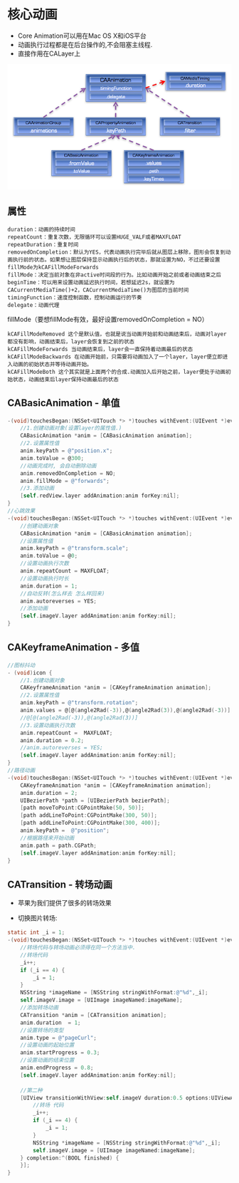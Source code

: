# 核心动画
* Core Animation可以用在Mac OS X和iOS平台
* 动画执行过程都是在后台操作的,不会阻塞主线程.
* 直接作用在CALayer上

![](/0126/images/WX20170814-102228.png)

## 属性
    duration：动画的持续时间
    repeatCount：重复次数，无限循环可以设置HUGE_VALF或者MAXFLOAT
    repeatDuration：重复时间
    removedOnCompletion：默认为YES，代表动画执行完毕后就从图层上移除，图形会恢复到动画执行前的状态。如果想让图层保持显示动画执行后的状态，那就设置为NO，不过还要设置fillMode为kCAFillModeForwards
    fillMode：决定当前对象在非active时间段的行为。比如动画开始之前或者动画结束之后
    beginTime：可以用来设置动画延迟执行时间，若想延迟2s，就设置为CACurrentMediaTime()+2，CACurrentMediaTime()为图层的当前时间
    timingFunction：速度控制函数，控制动画运行的节奏
    delegate：动画代理
    
fillMode（要想fillMode有效，最好设置removedOnCompletion = NO）

    kCAFillModeRemoved 这个是默认值，也就是说当动画开始前和动画结束后，动画对layer都没有影响，动画结束后，layer会恢复到之前的状态
    kCAFillModeForwards 当动画结束后，layer会一直保持着动画最后的状态
    kCAFillModeBackwards 在动画开始前，只需要将动画加入了一个layer，layer便立即进入动画的初始状态并等待动画开始。
    kCAFillModeBoth 这个其实就是上面两个的合成.动画加入后开始之前，layer便处于动画初始状态，动画结束后layer保持动画最后的状态

## CABasicAnimation - 单值
```objectivec
-(void)touchesBegan:(NSSet<UITouch *> *)touches withEvent:(UIEvent *)event {
    //1.创建动画对象(设置layer的属性值.)
    CABasicAnimation *anim = [CABasicAnimation animation];
    //2.设置属性值
    anim.keyPath = @"position.x";
    anim.toValue = @300;
    //动画完成时, 会自动删除动画
    anim.removedOnCompletion = NO;
    anim.fillMode = @"forwards";
    //3.添加动画
    [self.redView.layer addAnimation:anim forKey:nil];   
}
//心跳效果
-(void)touchesBegan:(NSSet<UITouch *> *)touches withEvent:(UIEvent *)event {
    //创建动画对象
    CABasicAnimation *anim = [CABasicAnimation animation];
    //设置属性值
    anim.keyPath = @"transform.scale";
    anim.toValue = @0;
    //设置动画执行次数
    anim.repeatCount = MAXFLOAT;
    //设置动画执行时长
    anim.duration = 1;
    //自动反转(怎么样去 怎么样回来)
    anim.autoreverses = YES;
    //添加动画
    [self.imageV.layer addAnimation:anim forKey:nil];
}
```
## CAKeyframeAnimation - 多值
```objectivec
//图标抖动
- (void)icon {
    //1.创建动画对象
    CAKeyframeAnimation *anim = [CAKeyframeAnimation animation];
    //2.设置属性值
    anim.keyPath = @"transform.rotation";
    anim.values = @[@(angle2Rad(-3)),@(angle2Rad(3)),@(angle2Rad(-3))];
    //@[@(angle2Rad(-3)),@(angle2Rad(3))]
    //3.设置动画执行次数
    anim.repeatCount =  MAXFLOAT;
    anim.duration = 0.2;
    //anim.autoreverses = YES;
    [self.imageV.layer addAnimation:anim forKey:nil];
}
//路径动画
-(void)touchesBegan:(NSSet<UITouch *> *)touches withEvent:(UIEvent *)event {
    CAKeyframeAnimation *anim = [CAKeyframeAnimation animation];
    anim.duration = 2;
    UIBezierPath *path = [UIBezierPath bezierPath];
    [path moveToPoint:CGPointMake(50, 50)];
    [path addLineToPoint:CGPointMake(300, 50)];
    [path addLineToPoint:CGPointMake(300, 400)];
    anim.keyPath =  @"position";
    //根据路径来开始动画
    anim.path = path.CGPath;
    [self.imageV.layer addAnimation:anim forKey:nil];
}
```
## CATransition - 转场动画
* 苹果为我们提供了很多的转场效果

* 切换图片转场:

```objectivec
static int _i = 1;
-(void)touchesBegan:(NSSet<UITouch *> *)touches withEvent:(UIEvent *)event {
    //转场代码与转场动画必须得在同一个方法当中.
    //转场代码
    _i++;
    if (_i == 4) {
        _i = 1;
    }
    NSString *imageName = [NSString stringWithFormat:@"%d",_i];
    self.imageV.image = [UIImage imageNamed:imageName];
    //添加转场动画
    CATransition *anim = [CATransition animation];
    anim.duration  = 1;
    //设置转场的类型
    anim.type = @"pageCurl";
    //设置动画的起始位置
    anim.startProgress = 0.3;
    //设置动画的结束位置
    anim.endProgress = 0.8;
    [self.imageV.layer addAnimation:anim forKey:nil];
    
    //第二种
    [UIView transitionWithView:self.imageV duration:0.5 options:UIViewAnimationOptionTransitionCurlUp animations:^{
        //转场 代码
        _i++;
        if (_i == 4) {
            _i = 1;
        }
        NSString *imageName = [NSString stringWithFormat:@"%d",_i];
        self.imageV.image = [UIImage imageNamed:imageName];
    } completion:^(BOOL finished) {   
    }];
}
```
